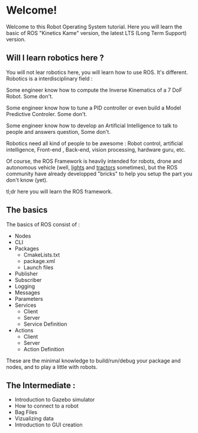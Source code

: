 # Welcome!

Welcome to this Robot Operating System tutorial.
Here you will learn the basic of ROS "Kinetics Kame" version, the latest LTS (Long Term Support) version.

## Will I learn robotics here ?

You will not lear robotics here, you will learn how to use ROS. It's different.
Robotics is a interdisciplinary field :

Some engineer know how to compute the Inverse Kinematics of a 7 DoF Robot. Some don't.

Some engineer know how to tune a PID controller or even build a Model Predictive Controler. Some don't.

Some engineer know how to develop an Artificial Intelligence to talk to people and answers question, Some don't. 


Robotics need all kind of people to be awesome : Robot control, artificial intelligence, Front-end , Back-end, vision processing, hardware guru, etc. 

Of course, the ROS Framework is heavily intended for robots, drone and autonomous vehicle (well, [lights](https://youtu.be/vVxTIRE_5Jc) and [tractors](https://youtu.be/XrazPHtJ89M) sometimes), but the ROS community have already developped "bricks" to help you setup the part you don't know (yet).

tl;dr here you will learn the ROS framework.

## The basics

The basics of ROS consist of : 

+ Nodes
+ CLI
+ Packages
  - CmakeLists.txt
  - package.xml
  - Launch files
+ Publisher
+ Subscriber
+ Logging
+ Messages
+ Parameters
+ Services
  - Client
  - Server
  - Service Definition
+ Actions
  - Client
  - Server
  - Action Definition

These are the minimal knowledge to build/run/debug your package and nodes, and to play a little with robots.


## The Intermediate :

+ Introduction to Gazebo simulator
+ How to connect to a robot
+ Bag Files
+ Vizualizing data
+ Introduction to GUI creation
 
